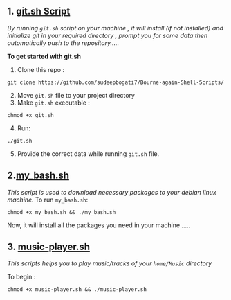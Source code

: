  ## 1. [git.sh Script](https://github.com/sudeepbogati7/Bourne-again-Shell-Scripts/blob/master/git.sh)
*By running `git.sh` script on your machine , it will install (if not installed) and initialize git in your required directory , prompt you for some data then automatically push to the repository.....*

**To get started with git.sh**
1. Clone this repo :
```
git clone https://github.com/sudeepbogati7/Bourne-again-Shell-Scripts/
```
2. Move `git.sh` file to your project directory
3. Make `git.sh` executable :
```
chmod +x git.sh
```
4. Run:
```
./git.sh
```

5. Provide the correct data while running `git.sh` file.


## 2.[my_bash.sh](https://github.com/sudeepbogati7/Bourne-again-Shell-Scripts/blob/master/my_bash.sh)
*This script is used to download necessary packages to your debian linux machine.*
To run `my_bash.sh`: 
```
chmod +x my_bash.sh && ./my_bash.sh
```
Now, it will install all the packages you need in your machine .....

## 3. [music-player.sh](https://github.com/sudeepbogati7/Bourne-again-Shell-Scripts/blob/master/music-player.sh)
*This scripts helps you to play music/tracks of your `home/Music` directory*

To begin : 
```
chmod +x music-player.sh && ./music-player.sh
```
